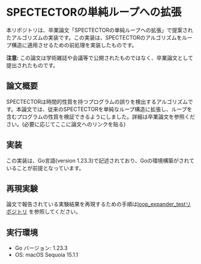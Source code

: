 # SPECTECTORの単純ループへの拡張

本リポジトリは、卒業論文「SPECTECTORの単純ループへの拡張」で提案されたアルゴリズムの実装です。この実装は、SPECTECTORのアルゴリズムをループ構造に適用させるための前処理を実装したものです。

**注意:** この論文は学術雑誌や会議等で公開されたものではなく、卒業論文として提出されたものです。

## 論文概要

SPECTECTORは時間的性質を持つプログラムの誤りを検出するアルゴリズムです。本論文では、従来のSPECTECTORを単純なループ構造に拡張し、ループを含むプログラムの性質を検証できるようにしました。詳細は卒業論文を参照ください。(必要に応じてここに論文へのリンクを貼る)

## 実装

この実装は、Go言語(version 1.23.3)で記述されており、Goの環境構築がされていることが前提となっています。

## 再現実験

論文で報告されている実験結果を再現するための手順は[loop_expander_testリポジトリ](https://github.com/taisii/loop_expander_test) を参照してください。

## 実行環境

*   Go バージョン: 1.23.3
*   OS: macOS Sequoia 15.1.1